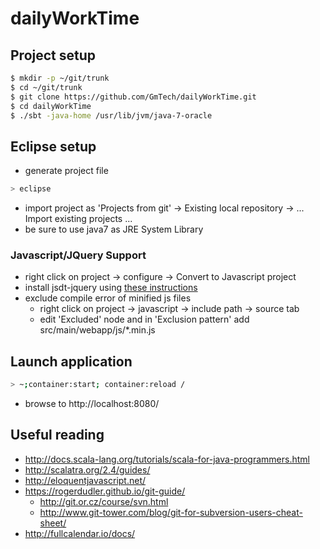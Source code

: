 # dailyWorkTime #

## Project setup ##
```sh
$ mkdir -p ~/git/trunk
$ cd ~/git/trunk
$ git clone https://github.com/GmTech/dailyWorkTime.git
$ cd dailyWorkTime
$ ./sbt -java-home /usr/lib/jvm/java-7-oracle
```

## Eclipse setup ##
* generate project file
```sh
> eclipse
```
* import project as 'Projects from git' -> Existing local repository -> ... Import existing projects ...
* be sure to use java7 as JRE System Library

### Javascript/JQuery Support ###
* right click on project -> configure -> Convert to Javascript project
* install jsdt-jquery using [these instructions](code.google.com/a/eclipselabs.org/p/jsdt-jquery/wiki/Installation)
* exclude compile error of minified js files
  * right click on project -> javascript -> include path -> source tab 
  * edit 'Excluded' node and in 'Exclusion pattern' add src/main/webapp/js/*.min.js

## Launch application ##
```sh
> ~;container:start; container:reload /
```
* browse to http://localhost:8080/

## Useful reading ##
* http://docs.scala-lang.org/tutorials/scala-for-java-programmers.html
* http://scalatra.org/2.4/guides/
* http://eloquentjavascript.net/
* https://rogerdudler.github.io/git-guide/
  * http://git.or.cz/course/svn.html
  * http://www.git-tower.com/blog/git-for-subversion-users-cheat-sheet/
* http://fullcalendar.io/docs/
